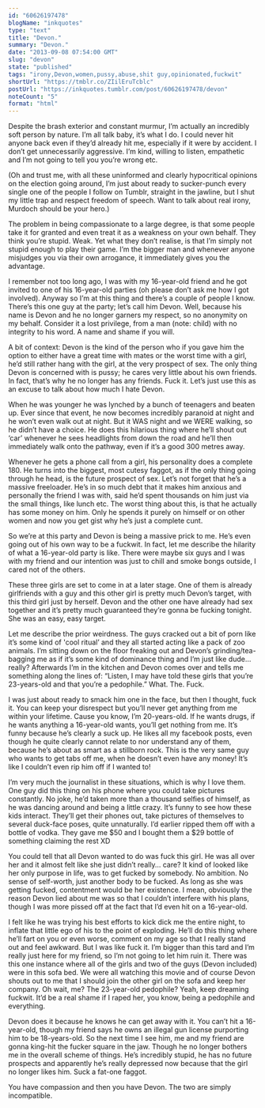 ```yaml
---
id: "60626197478"
blogName: "inkquotes"
type: "text"
title: "Devon."
summary: "Devon."
date: "2013-09-08 07:54:00 GMT"
slug: "devon"
state: "published"
tags: "irony,Devon,women,pussy,abuse,shit guy,opinionated,fuckwit"
shortUrl: "https://tmblr.co/ZIilEruTcblc"
postUrl: "https://inkquotes.tumblr.com/post/60626197478/devon"
noteCount: "5"
format: "html"
---
```


Despite the brash exterior and constant murmur, I’m actually an incredibly soft person by nature. I’m all talk baby, it’s what I do. I could never hit anyone back even if they’d already hit me, especially if it were by accident. I don’t get unnecessarily aggressive. I’m kind, willing to listen, empathetic and I’m not going to tell you you’re wrong etc. 

(Oh and trust me, with all these uninformed and clearly hypocritical opinions on the election going around, I’m just about ready to sucker-punch every single one of the people I follow on Tumblr, straight in the jawline, but I shut my little trap and respect freedom of speech. Want to talk about real irony, Murdoch should be your hero.)

The problem in being compassionate to a large degree, is that some people take it for granted and even treat it as a weakness on your own behalf. They think you’re stupid. Weak. Yet what they don’t realise, is that I’m simply not stupid enough to play their game. I’m the bigger man and whenever anyone misjudges you via their own arrogance, it immediately gives you the advantage. 

I remember not too long ago, I was with my 16-year-old friend and he got invited to one of his 16-year-old parties (oh please don’t ask me how I got involved). Anyway so I’m at this thing and there’s a couple of people I know. There’s this one guy at the party; let’s call him Devon. Well, because his name is Devon and he no longer garners my respect, so no anonymity on my behalf. Consider it a lost privilege, from a man (note: child) with no integrity to his word. A name and shame if you will.

A bit of context: Devon is the kind of the person who if you gave him the option to either have a great time with mates or the worst time with a girl, he’d still rather hang with the girl, at the very prospect of sex. The only thing Devon is concerned with is pussy; he cares very little about his own friends. In fact, that’s why he no longer has any friends. Fuck it. Let’s just use this as an excuse to talk about how much I hate Devon.

When he was younger he was lynched by a bunch of teenagers and beaten up. Ever since that event, he now becomes incredibly paranoid at night and he won’t even walk out at night. But it WAS night and we WERE walking, so he didn’t have a choice. He does this hilarious thing where he’ll shout out ‘car’ whenever he sees headlights from down the road and he’ll then immediately walk onto the pathway, even if it’s a good 300 metres away.

Whenever he gets a phone call from a girl, his personality does a complete 180. He turns into the biggest, most cutesy faggot, as if the only thing going through he head, is the future prospect of sex. Let’s not forget that he’s a massive freeloader. He’s in so much debt that it makes him anxious and personally the friend I was with, said he’d spent thousands on him just via the small things, like lunch etc. The worst thing about this, is that he actually has some money on him. Only he spends it purely on himself or on other women and now you get gist why he’s just a complete cunt.

So we’re at this party and Devon is being a massive prick to me. He’s even going out of his own way to be a fuckwit. In fact, let me describe the hilarity of what a 16-year-old party is like. There were maybe six guys and I was with my friend and our intention was just to chill and smoke bongs outside, I cared not of the others.

These three girls are set to come in at a later stage. One of them is already girlfriends with a guy and this other girl is pretty much Devon’s target, with this third girl just by herself. Devon and the other one have already had sex together and it’s pretty much guaranteed they’re gonna be fucking tonight. She was an easy, easy target. 

Let me describe the prior weirdness. The guys cracked out a bit of porn like it’s some kind of 'cool ritual’ and they all started acting like a pack of zoo animals. I’m sitting down on the floor freaking out and Devon’s grinding/tea-bagging me as if it’s some kind of dominance thing and I’m just like dude… really? Afterwards I’m in the kitchen and Devon comes over and tells me something along the lines of: “Listen, I may have told these girls that you’re 23-years-old and that you’re a pedophile.” What. The. Fuck. 

I was just about ready to smack him one in the face, but then I thought, fuck it. You can keep your disrespect but you’ll never get anything from me within your lifetime. Cause you know, I’m 20-years-old. If he wants drugs, if he wants anything a 16-year-old wants, you’ll get nothing from me. It’s funny because he’s clearly a suck up. He likes all my facebook posts, even though he quite clearly cannot relate to nor understand any of them, because he’s about as smart as a stillborn rock. This is the very same guy who wants to get tabs off me, when he doesn’t even have any money! It’s like I couldn’t even rip him off if I wanted to! 

I’m very much the journalist in these situations, which is why I love them. One guy did this thing on his phone where you could take pictures constantly. No joke, he’d taken more than a thousand selfies of himself, as he was dancing around and being a little crazy. It’s funny to see how these kids interact. They’ll get their phones out, take pictures of themselves to several duck-face poses, quite unnaturally. I’d earlier ripped them off with a bottle of vodka. They gave me $50 and I bought them a $29 bottle of something claiming the rest XD

You could tell that all Devon wanted to do was fuck this girl. He was all over her and it almost felt like she just didn’t really… care? It kind of looked like her only purpose in life, was to get fucked by somebody. No ambition. No sense of self-worth, just another body to be fucked. As long as she was getting fucked, contentment would be her existence. I mean, obviously the reason Devon lied about me was so that I couldn’t interfere with his plans, though I was more pissed off at the fact that I’d even hit on a 16-year-old. 

I felt like he was trying his best efforts to kick dick me the entire night, to inflate that little ego of his to the point of exploding. He’ll do this thing where he’ll fart on you or even worse, comment on my age so that I really stand out and feel awkward. But I was like fuck it. I’m bigger than this tard and I’m really just here for my friend, so I’m not going to let him ruin it. There was this one instance where all of the girls and two of the guys (Devon included) were in this sofa bed. We were all watching this movie and of course Devon shouts out to me that I should join the other girl on the sofa and keep her company. Oh wait, me? The 23-year-old pedophile? Yeah, keep dreaming fuckwit. It’d be a real shame if I raped her, you know, being a pedophile and everything.

Devon does it because he knows he can get away with it. You can’t hit a 16-year-old, though my friend says he owns an illegal gun license purporting him to be 18-years-old. So the next time I see him, me and my friend are gonna king-hit the fucker square in the jaw. Though he no longer bothers me in the overall scheme of things. He’s incredibly stupid, he has no future prospects and apparently he’s really depressed now because that the girl no longer likes him. Suck a fat-one faggot. 

You have compassion and then you have Devon. The two are simply incompatible.